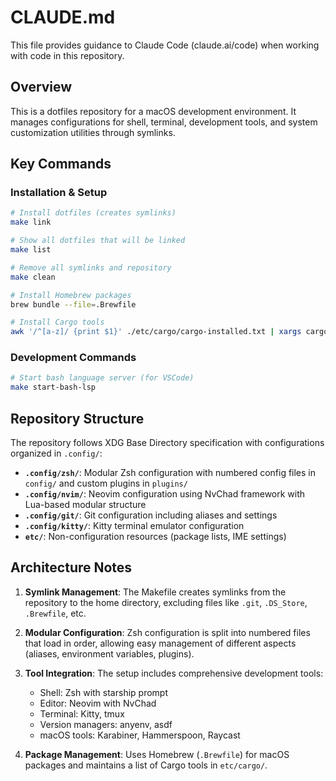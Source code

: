 # CLAUDE.md

This file provides guidance to Claude Code (claude.ai/code) when working with code in this repository.

## Overview

This is a dotfiles repository for a macOS development environment. It manages configurations for shell, terminal, development tools, and system customization utilities through symlinks.

## Key Commands

### Installation & Setup
```bash
# Install dotfiles (creates symlinks)
make link

# Show all dotfiles that will be linked
make list

# Remove all symlinks and repository
make clean

# Install Homebrew packages
brew bundle --file=.Brewfile

# Install Cargo tools
awk '/^[a-z]/ {print $1}' ./etc/cargo/cargo-installed.txt | xargs cargo install --locked
```

### Development Commands
```bash
# Start bash language server (for VSCode)
make start-bash-lsp
```

## Repository Structure

The repository follows XDG Base Directory specification with configurations organized in `.config/`:

- **`.config/zsh/`**: Modular Zsh configuration with numbered config files in `config/` and custom plugins in `plugins/`
- **`.config/nvim/`**: Neovim configuration using NvChad framework with Lua-based modular structure
- **`.config/git/`**: Git configuration including aliases and settings
- **`.config/kitty/`**: Kitty terminal emulator configuration
- **`etc/`**: Non-configuration resources (package lists, IME settings)

## Architecture Notes

1. **Symlink Management**: The Makefile creates symlinks from the repository to the home directory, excluding files like `.git`, `.DS_Store`, `.Brewfile`, etc.

2. **Modular Configuration**: Zsh configuration is split into numbered files that load in order, allowing easy management of different aspects (aliases, environment variables, plugins).

3. **Tool Integration**: The setup includes comprehensive development tools:
   - Shell: Zsh with starship prompt
   - Editor: Neovim with NvChad
   - Terminal: Kitty, tmux
   - Version managers: anyenv, asdf
   - macOS tools: Karabiner, Hammerspoon, Raycast

4. **Package Management**: Uses Homebrew (`.Brewfile`) for macOS packages and maintains a list of Cargo tools in `etc/cargo/`.